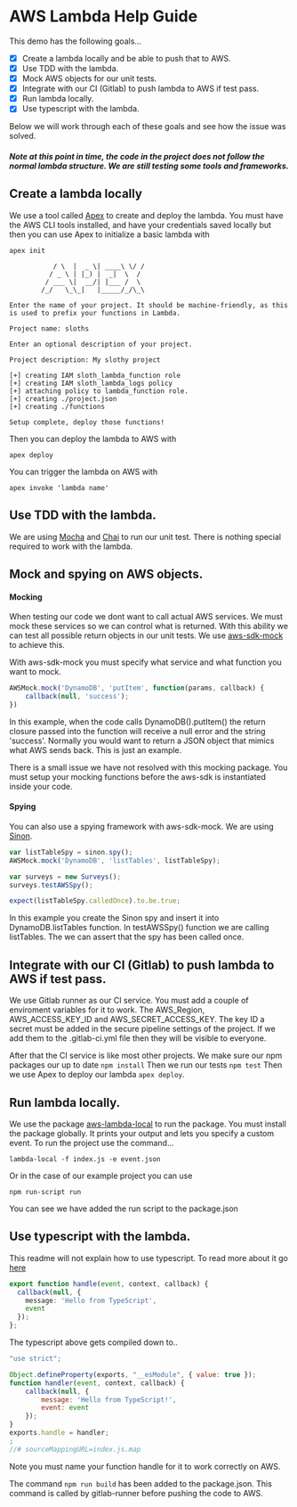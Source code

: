 # AWS Lambda Help Guide

This demo has the following goals...
- [x] Create a lambda locally and be able to push that to AWS.
- [x] Use TDD with the lambda.
- [x] Mock AWS objects for our unit tests.
- [x] Integrate with our CI (Gitlab) to push lambda to AWS if test pass.
- [x] Run lambda locally.
- [x] Use typescript with the lambda.

Below we will work through each of these goals and see how the issue was solved.

##### Note at this point in time, the code in the project does not follow the normal lambda structure. We are still testing some tools and frameworks.

## Create a lambda locally
We use a tool called [Apex](http://apex.run/) to create and deploy the lambda. You must have the AWS CLI tools installed, and have your credentials saved locally but then you can use Apex to initialize a basic lambda with

```
apex init

           / \  |  _ \| ____\ \/ /
          / _ \ | |_) |  _|  \  /
         / ___ \|  __/| |___ /  \
        /_/   \_\_|   |_____/_/\_\

Enter the name of your project. It should be machine-friendly, as this
is used to prefix your functions in Lambda.

Project name: sloths

Enter an optional description of your project.

Project description: My slothy project

[+] creating IAM sloth_lambda_function role
[+] creating IAM sloth_lambda_logs policy
[+] attaching policy to lambda_function role.
[+] creating ./project.json
[+] creating ./functions

Setup complete, deploy those functions!
```

Then you can deploy the lambda to AWS with

    apex deploy

You can trigger the lambda on AWS with

    apex invoke 'lambda name'

## Use TDD with the lambda.
We are using [Mocha](https://mochajs.org/) and [Chai](http://chaijs.com/) to run our unit test. There is nothing special required to work with the lambda.

## Mock and spying on AWS objects.
#### Mocking
When testing our code we dont want to call actual AWS services. We must mock these services so we can control what is returned. With this ability we can test all possible return objects in our unit tests. We use [aws-sdk-mock](https://www.npmjs.com/package/aws-sdk-mock) to achieve this.

With aws-sdk-mock you must specify what service and what function you want to mock.

```javascript
AWSMock.mock('DynamoDB', 'putItem', function(params, callback) {
    callback(null, 'success');
})
```

In this example, when the code calls DynamoDB().putItem() the return closure passed into the function will receive a null error and the string 'success'. Normally you would want to return a JSON object that mimics what AWS sends back. This is just an example.

There is a small issue we have not resolved with this mocking package. You must setup your mocking functions before the aws-sdk is instantiated inside your code.

#### Spying
You can also use a spying framework with aws-sdk-mock. We are using [Sinon](http://sinonjs.org).

```javascript
var listTableSpy = sinon.spy();
AWSMock.mock('DynamoDB', 'listTables', listTableSpy);

var surveys = new Surveys();
surveys.testAWSSpy();

expect(listTableSpy.calledOnce).to.be.true;
```

In this example you create the Sinon spy and insert it into DynamoDB.listTables function. In testAWSSpy() function we are calling listTables. The we can assert that the spy has been called once.

## Integrate with our CI (Gitlab) to push lambda to AWS if test pass.
We use Gitlab runner as our CI service. You must add a couple of enviroment variables for it to work. The AWS_Region, AWS_ACCESS_KEY_ID and AWS_SECRET_ACCESS_KEY. The key ID a secret must be added in the secure pipeline settings of the project. If we add them to the .gitlab-ci.yml file then they will be visible to everyone.

After that the CI service is like most other projects. We make sure our npm packages our up to date `npm install` Then we run our tests `npm test` Then we use Apex to deploy our lambda `apex deploy`.

## Run lambda locally.
We use the package [aws-lambda-local](https://github.com/Max-Kolodezniy/aws-lambda-local) to run the package. You must install the package globally. It prints your output and lets you specify a custom event. To run the project use the command...

    lambda-local -f index.js -e event.json

Or in the case of our example project you can use

    npm run-script run

You can see we have added the run script to the package.json

## Use typescript with the lambda.
This readme will not explain how to use typescript. To read more about it go [here](https://www.typescriptlang.org/)

```typescript
export function handle(event, context, callback) {  
  callback(null, {
    message: 'Hello from TypeScript',
    event
  });
};
```

The typescript above gets compiled down to..

```javascript
"use strict";

Object.defineProperty(exports, "__esModule", { value: true });
function handler(event, context, callback) {
    callback(null, {
        message: 'Hello from TypeScript!',
        event: event
    });
}
exports.handle = handler;
;
//# sourceMappingURL=index.js.map
```

Note you must name your function handle for it to work correctly on AWS.

The command `npm run build` has been added to the package.json. This command is called by gitlab-runner before pushing the code to AWS.
